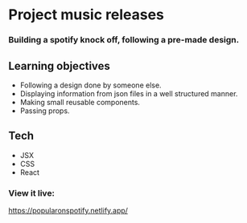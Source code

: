 # Project music releases

### Building a spotify knock off, following a pre-made design.

## Learning objectives

- Following a design done by someone else.
- Displaying information from json files in a well structured manner.
- Making small reusable components.
- Passing props.

## Tech

- JSX
- CSS
- React

### View it live:

https://popularonspotify.netlify.app/
